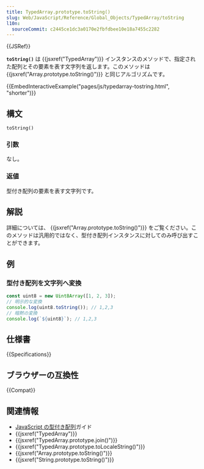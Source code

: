 ```yaml
---
title: TypedArray.prototype.toString()
slug: Web/JavaScript/Reference/Global_Objects/TypedArray/toString
l10n:
  sourceCommit: c2445ce1dc3a0170e2fbfdbee10e18a7455c2282
---
```


{{JSRef}}

**`toString()`** は {{jsxref("TypedArray")}} インスタンスのメソッドで、指定された配列とその要素を表す文字列を返します。このメソッドは {{jsxref("Array.prototype.toString()")}} と同じアルゴリズムです。

{{EmbedInteractiveExample("pages/js/typedarray-tostring.html", "shorter")}}

## 構文

```js-nolint
toString()
```

### 引数

なし。

### 返値

型付き配列の要素を表す文字列です。

## 解説

詳細については、 {{jsxref("Array.prototype.toString()")}} をご覧ください。このメソッドは汎用的ではなく、型付き配列インスタンスに対してのみ呼び出すことができます。

## 例

### 型付き配列を文字列へ変換

```js
const uint8 = new Uint8Array([1, 2, 3]);
// 明示的な変換
console.log(uint8.toString()); // 1,2,3
// 暗黙の変換
console.log(`${uint8}`); // 1,2,3
```

## 仕様書

{{Specifications}}

## ブラウザーの互換性

{{Compat}}

## 関連情報

- [JavaScript の型付き配列](/ja/docs/Web/JavaScript/Guide/Typed_arrays)ガイド
- {{jsxref("TypedArray")}}
- {{jsxref("TypedArray.prototype.join()")}}
- {{jsxref("TypedArray.prototype.toLocaleString()")}}
- {{jsxref("Array.prototype.toString()")}}
- {{jsxref("String.prototype.toString()")}}
